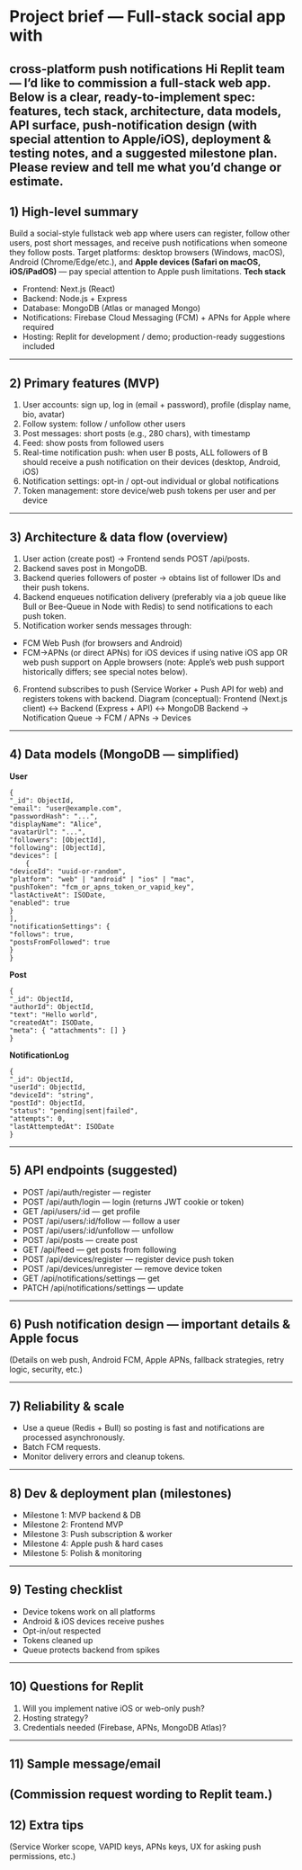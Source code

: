 # Project brief — Full-stack social app with
cross-platform push notifications
Hi Replit team — I’d like to commission a full-stack web app. Below is a clear, ready-to-implement
spec: features, tech stack, architecture, data models, API surface, push-notification design (with special
attention to Apple/iOS), deployment & testing notes, and a suggested milestone plan. Please review
and tell me what you’d change or estimate.
---
## 1) High-level summary
Build a social-style fullstack web app where users can register, follow other users, post short
messages, and receive push notifications when someone they follow posts. Target platforms: desktop
browsers (Windows, macOS), Android (Chrome/Edge/etc.), and **Apple devices (Safari on macOS,
iOS/iPadOS)** — pay special attention to Apple push limitations.
**Tech stack**
- Frontend: Next.js (React)
- Backend: Node.js + Express
- Database: MongoDB (Atlas or managed Mongo)
- Notifications: Firebase Cloud Messaging (FCM) + APNs for Apple where required
- Hosting: Replit for development / demo; production-ready suggestions included

---
## 2) Primary features (MVP)
1. User accounts: sign up, log in (email + password), profile (display name, bio, avatar)
2. Follow system: follow / unfollow other users
3. Post messages: short posts (e.g., 280 chars), with timestamp
4. Feed: show posts from followed users
5. Real-time notification push: when user B posts, ALL followers of B should receive a push notification
on their devices (desktop, Android, iOS)
6. Notification settings: opt-in / opt-out individual or global notifications
7. Token management: store device/web push tokens per user and per device

---
## 3) Architecture & data flow (overview)
1. User action (create post) → Frontend sends POST /api/posts.
2. Backend saves post in MongoDB.
3. Backend queries followers of poster → obtains list of follower IDs and their push tokens.
4. Backend enqueues notification delivery (preferably via a job queue like Bull or Bee-Queue in Node
with Redis) to send notifications to each push token.
5. Notification worker sends messages through:
- FCM Web Push (for browsers and Android)
- FCM→APNs (or direct APNs) for iOS devices if using native iOS app OR web push support on Apple
browsers (note: Apple’s web push support historically differs; see special notes below).
6. Frontend subscribes to push (Service Worker + Push API for web) and registers tokens with
backend.
Diagram (conceptual):
Frontend (Next.js client) ↔ Backend (Express + API) ↔ MongoDB
Backend → Notification Queue → FCM / APNs → Devices

---
## 4) Data models (MongoDB — simplified)
**User**
```
{
"_id": ObjectId,
"email": "user@example.com",
"passwordHash": "...",
"displayName": "Alice",
"avatarUrl": "...",
"followers": [ObjectId],
"following": [ObjectId],
"devices": [
    {
"deviceId": "uuid-or-random",
"platform": "web" | "android" | "ios" | "mac",
"pushToken": "fcm_or_apns_token_or_vapid_key",
"lastActiveAt": ISODate,
"enabled": true
}
],
"notificationSettings": {
"follows": true,
"postsFromFollowed": true
}
}
```
**Post**
```
{
"_id": ObjectId,
"authorId": ObjectId,
"text": "Hello world",
"createdAt": ISODate,
"meta": { "attachments": [] }
}
```
**NotificationLog**
```
{
"_id": ObjectId,
"userId": ObjectId,
"deviceId": "string",
"postId": ObjectId,
"status": "pending|sent|failed",
"attempts": 0,
"lastAttemptedAt": ISODate
}
```
---
## 5) API endpoints (suggested)
- POST /api/auth/register — register
- POST /api/auth/login — login (returns JWT cookie or token)
- GET /api/users/:id — get profile
- POST /api/users/:id/follow — follow a user
- POST /api/users/:id/unfollow — unfollow
- POST /api/posts — create post
- GET /api/feed — get posts from following
- POST /api/devices/register — register device push token
- POST /api/devices/unregister — remove device token
- GET /api/notifications/settings — get
- PATCH /api/notifications/settings — update

---
## 6) Push notification design — important details & Apple focus
(Details on web push, Android FCM, Apple APNs, fallback strategies, retry logic, security, etc.)

---
## 7) Reliability & scale
- Use a queue (Redis + Bull) so posting is fast and notifications are processed asynchronously.
- Batch FCM requests.
- Monitor delivery errors and cleanup tokens.
---

## 8) Dev & deployment plan (milestones)
- Milestone 1: MVP backend & DB
- Milestone 2: Frontend MVP
- Milestone 3: Push subscription & worker
- Milestone 4: Apple push & hard cases
- Milestone 5: Polish & monitoring
---
## 9) Testing checklist
- Device tokens work on all platforms
- Android & iOS devices receive pushes
- Opt-in/out respected
- Tokens cleaned up
- Queue protects backend from spikes
---
## 10) Questions for Replit
1. Will you implement native iOS or web-only push?
2. Hosting strategy?
3. Credentials needed (Firebase, APNs, MongoDB Atlas)?
---
## 11) Sample message/email
(Commission request wording to Replit team.)
---
## 12) Extra tips
(Service Worker scope, VAPID keys, APNs keys, UX for asking push permissions, etc.)